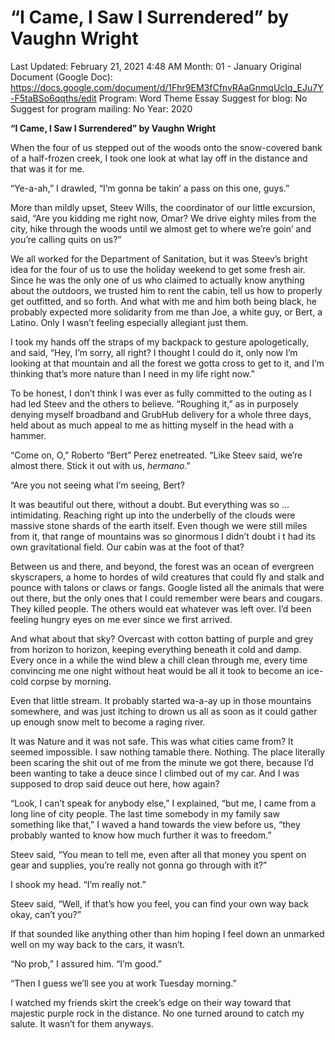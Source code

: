 # “I Came, I Saw I Surrendered” by Vaughn Wright

Last Updated: February 21, 2021 4:48 AM
Month: 01 - January
Original Document (Google Doc): https://docs.google.com/document/d/1Fhr9EM3fCfnvRAaGnmqUcIq_EJu7Y-F5taBSo6qqths/edit
Program: Word Theme Essay
Suggest for blog: No
Suggest for program mailing: No
Year: 2020

**“I Came, I Saw I Surrendered” by Vaughn Wright**

When the four of us stepped out of the woods onto the snow-covered bank of a half-frozen creek, I took one look at what lay off in the distance and that was it for me.

“Ye-a-ah,” I drawled, “I’m gonna be takin’ a pass on this one, guys.”

More than mildly upset, Steev Wills, the coordinator of our little excursion, said, “Are you kidding me right now, Omar? We drive eighty miles from the city, hike through the woods until we almost get to where we’re goin’ and you’re calling quits on us?”

We all worked for the Department of Sanitation, but it was Steev’s bright idea for the four of us to use the holiday weekend to get some fresh air. Since he was the only one of us who claimed to actually know anything about the outdoors, we trusted him to rent the cabin, tell us how to properly get outfitted, and so forth. And what with me and him both being black, he probably expected more solidarity from me than Joe, a white guy, or Bert, a Latino. Only I wasn’t feeling especially allegiant just them.

I took my hands off the straps of my backpack to gesture apologetically, and said, “Hey, I’m sorry, all right? I thought I could do it, only now I’m looking at that mountain and all the forest we gotta cross to get to it, and I’m thinking that’s more nature than I need in my life right now.”

To be honest, I don’t think I was ever as fully committed to the outing as I had led Steev and the others to believe. “Roughing it,” as in purposely denying myself broadband and GrubHub delivery for a whole three days, held about as much appeal to me as hitting myself in the head with a hammer.

“Come on, O,” Roberto “Bert” Perez enetreated. “Like Steev said, we’re almost there. Stick it out with us, *hermano*.”

“Are you not seeing what I’m seeing, Bert?

It was beautiful out there, without a doubt. But everything was so … intimidating. Reaching right up into the underbelly of the clouds were massive stone shards of the earth itself. Even though we were still miles from it, that range of mountains was so ginormous I didn’t doubt i t had its own gravitational field. Our cabin was at the foot of that?

Between us and there, and beyond, the forest was an ocean of evergreen skyscrapers, a home to hordes of wild creatures that could fly and stalk and pounce with talons or claws or fangs. Google listed all the animals that were out there, but the only ones that I could remember were bears and cougars. They killed people. The others would eat whatever was left over. I’d been feeling hungry eyes on me ever since we first arrived.

And what about that sky? Overcast with cotton batting of purple and grey from horizon to horizon, keeping everything beneath it cold and damp. Every once in a while the wind blew a chill clean through me, every time convincing me one night without heat would be all it took to become an ice-cold corpse by morning.

Even that little stream. It probably started wa-a-ay up in those mountains somewhere, and was just itching to drown us all as soon as it could gather up enough snow melt to become a raging river.

It was Nature and it was not safe. This was what cities came from? It seemed impossible. I saw nothing tamable there. Nothing. The place literally been scaring the shit out of me from the minute we got there, because I’d been wanting to take a deuce since I climbed out of my car. And I was supposed to drop said deuce out here, how again?

“Look, I can’t speak for anybody else,” I explained, “but me, I came from a long line of city people. The last time somebody in my family saw something like that,” I waved a hand towards the view before us, “they probably wanted to know how much further it was to freedom.”

Steev said, “You mean to tell me, even after all that money you spent on gear and supplies, you’re really not gonna go through with it?”

I shook my head. “I’m really not.”

Steev said, “Well, if that’s how you feel, you can find your own way back okay, can’t you?”

If that sounded like anything other than him hoping I feel down an unmarked well on my way back to the cars, it wasn’t.

“No prob,” I assured him. “I’m good.”

“Then I guess we’ll see you at work Tuesday morning.”

I watched my friends skirt the creek’s edge on their way toward that majestic purple rock in the distance. No one turned around to catch my salute. It wasn’t for them anyways.